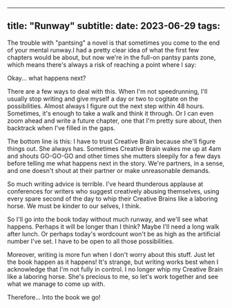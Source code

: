 
---
title: "Runway"
subtitle: 
date: 2023-06-29
tags:
---

The trouble with "pantsing" a novel is that sometimes you come to the end of your mental runway.I had a pretty clear idea of what the first few chapters would be about, but now we're in the full-on pantsy pants zone, which means there's always a risk of reaching a point where I say:

Okay... what happens next?

There are a few ways to deal with this. When I'm not speedrunning, I'll usually stop writing and give myself a day or two to cogitate on the possibilities. Almost always I figure out the next step within 48 hours. Sometimes, it's enough to take a walk and think it through. Or I can even zoom ahead and write a future chapter, one that I'm pretty sure about, then backtrack when I've filled in the gaps.

The bottom line is this: I have to trust Creative Brain because she'll figure things out. She always has. Sometimes Creative Brain wakes me up at 4am and shouts GO-GO-GO and other times she mutters sleepily for a few days before telling me what happens next in the story. We're partners, in a sense, and one doesn't shout at their partner or make unreasonable demands.

So much writing advice is terrible. I've heard thunderous applause at conferences for writers who suggest creatively abusing themselves, using every spare second of the day to whip their Creative Brains like a laboring horse. We must be kinder to our selves, I think.

So I'll go into the book today without much runway, and we'll see what happens. Perhaps it will be longer than I think? Maybe I'll need a long walk after lunch. Or perhaps today's wordcount won't be as high as the artificial number I've set. I have to be open to all those possibilities.

Moreover, writing is more fun when I don't worry about this stuff.  Just let the book happen as it happens! It's strange, but writing works best when I acknowledge that I'm not fully in control. I no longer whip my Creative Brain like a laboring horse. She's precious to me, so let's work together and see what we manage to come up with.

Therefore... Into the book we go!
